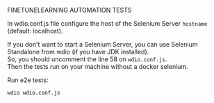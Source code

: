 FINETUNELEARNING AUTOMATION TESTS


In wdio.conf.js file configure the host of the Selenium Server `hostname` (default: localhost).  

If you don't want to start a Selenium Server, you can use Selenium Standalone from wdio (if you have JDK installed).  
So, you should uncomment the line 58 on `wdio.conf.js`.  
Then the tests run on your machine without a docker selenium.

Run e2e tests:

```bash
wdio wdio.conf.js
```